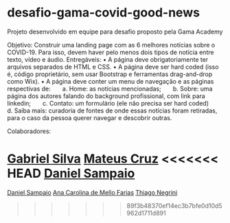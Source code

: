 # desafio-gama-covid-good-news
Projeto desenvolvido em equipe para desafio proposto pela Gama Academy 

Objetivo: Construir uma landing page com as 6 melhores notícias sobre o COVID-19. Para isso, devem haver pelo menos dois tipos de notícia entre texto, vídeo e áudio.
Entregáveis:
• 
A página deve obrigatoriamente ter arquivos separados de HTML e CSS.
• 
A página deve ser hard coded (isso é, código proprietário, sem usar Bootstrap e ferramentas drag-and-drop como Wix).
• 
A página deve conter um menu de navegação e as páginas respectivas de:
      a. Home: as notícias mencionadas;
      b. Sobre: uma página dos autores  falando do background profissional, com link para linkedin;
      c. Contato: um formulário (ele não precisa ser hard coded)
      d. Saiba mais: curadoria de fontes de onde essas notícias foram retiradas, para o caso da pessoa querer navegar e descobrir outras.

Colaboradores:

[Gabriel Silva](https://github.com/gabriel-oxx)
[Mateus Cruz](https://github.com/mateussc2000)
<<<<<<< HEAD
[Daniel Sampaio](https://github.com/sampaio95)
=======
[Daniel Sampaio](https://github.com/sampaio95)
[Ana Carolina de Mello Farias](https://github.com/ACarolFarias)
[Thiago Negrini](https://github.com/ThiagoNegrini)
>>>>>>> 89f3b48370ef14ec3b7bfe0d10d5962d1711d891

